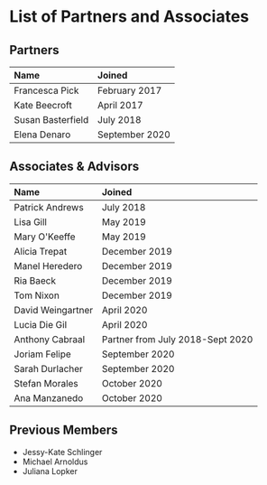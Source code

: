 # List of Partners and Associates

## Partners

| Name | Joined |
| :--- | :--- |
| Francesca Pick | February 2017 |
| Kate Beecroft | April 2017 |
| Susan Basterfield | July 2018 |
| Elena Denaro | September 2020 |

## Associates & Advisors

| Name | Joined |
| :--- | :--- |
| Patrick Andrews | July 2018 |
| Lisa Gill | May 2019 |
| Mary O'Keeffe | May 2019 |
| Alicia Trepat | December 2019 |
| Manel Heredero | December 2019 |
| Ria Baeck | December 2019 |
| Tom Nixon | December 2019 |
| David Weingartner | April 2020 |
| Lucia Die Gil | April 2020 |
| Anthony Cabraal | Partner from July 2018-Sept 2020 |
| Joriam Felipe | September 2020 |
| Sarah Durlacher | September 2020 |
| Stefan Morales | October 2020 |
| Ana Manzanedo | October 2020 |

## Previous Members

* Jessy-Kate Schlinger 
* Michael Arnoldus
* Juliana Lopker


